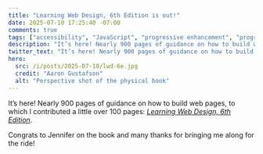 ```yaml
---
title: "Learning Web Design, 6th Edition is out!"
date: 2025-07-10 17:25:40 -07:00
comments: true
tags: ["accessibility", "JavaScript", "progressive enhancement", "progressive web apps", "user experience", "WAI-ARIA", "web design", "web development", "writing"]
description: "It’s here! Nearly 900 pages of guidance on how to build web pages, to which I contributed a little over 100 pages: Learning Web Design, 6th Edition."
twitter_text: "It’s here! Nearly 900 pages of guidance on how to build web pages, to which I contributed a little over 100 pages: Learning Web Design, 6th Edition."
hero:
  src: /i/posts/2025-07-10/lwd-6e.jpg
  credit: "Aaron Gustafson"
  alt: "Perspective shot of the physical book"
---
```


It’s here! Nearly 900 pages of guidance on how to build web pages, to which I contributed a little over 100 pages: <a href="https://www.oreilly.com/library/view/learning-web-design/9781098137670/"><cite>Learning Web Design, 6th Edition</cite></a>.

Congrats to Jennifer on the book and many thanks for bringing me along for the ride!